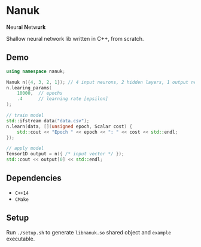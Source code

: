 # Nanuk

**N**eur**a**l **N**etw**u**r**k**

Shallow neural network lib written in C++, from scratch.

## Demo

```C++
using namespace nanuk;

Nanuk n({4, 3, 2, 1}); // 4 input neurons, 2 hidden layers, 1 output neuron
n.learing_params(
    10000,  // epochs
    .4      // learning rate [epsilon]
);

// train model
std::ifstream data("data.csv");
n.learn(data, [](unsigned epoch, Scalar cost) {
    std::cout << "Epoch " << epoch << ": " << cost << std::endl;
});

// apply model
Tensor1D output = n({ /* input vector */ });
std::cout << output[0] << std::endl;
```

## Dependencies

- `C++14`
- `CMake`

## Setup

Run `./setup.sh` to generate `libnanuk.so` shared object and `example` executable.
